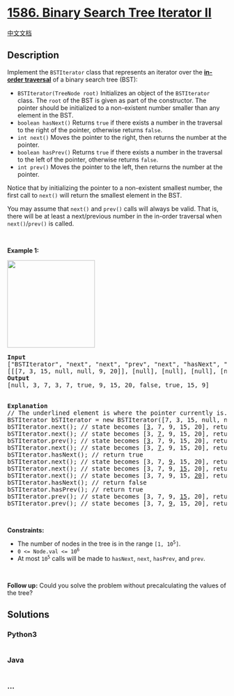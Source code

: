 # [1586. Binary Search Tree Iterator II](https://leetcode.com/problems/binary-search-tree-iterator-ii)

[中文文档](/solution/1500-1599/1586.Binary%20Search%20Tree%20Iterator%20II/README.md)

## Description

<p>Implement the <code>BSTIterator</code> class that represents an iterator over the <strong><a href="https://en.wikipedia.org/wiki/Tree_traversal#In-order_(LNR)">in-order traversal</a></strong> of a binary search tree (BST):</p>

<ul>
	<li><code>BSTIterator(TreeNode root)</code> Initializes an object of the <code>BSTIterator</code> class. The <code>root</code> of the BST is given as part of the constructor. The pointer should be initialized to a non-existent number smaller than any element in the BST.</li>
	<li><code>boolean hasNext()</code> Returns <code>true</code> if there exists a number in the traversal to the right of the pointer, otherwise returns <code>false</code>.</li>
	<li><code>int next()</code> Moves the pointer to the right, then returns the number at the pointer.</li>
	<li><code>boolean hasPrev()</code> Returns <code>true</code> if there exists a number in the traversal to the left of the pointer, otherwise returns <code>false</code>.</li>
	<li><code>int prev()</code> Moves the pointer to the left, then returns the number at the pointer.</li>
</ul>

<p>Notice that by initializing the pointer to a non-existent smallest number, the first call to <code>next()</code> will return the smallest element in the BST.</p>

<p>You may assume that <code>next()</code> and <code>prev()</code> calls will always be valid. That is, there will be at least a next/previous number in the in-order traversal when <code>next()</code>/<code>prev()</code> is called.</p>

<p>&nbsp;</p>
<p><strong>Example 1:</strong></p>

<p><strong><img alt="" src="https://fastly.jsdelivr.net/gh/doocs/leetcode@main/solution/1500-1599/1586.Binary%20Search%20Tree%20Iterator%20II/images/untitled-diagram-1.png" style="width: 201px; height: 201px;" /></strong></p>

<pre>
<strong>Input</strong>
[&quot;BSTIterator&quot;, &quot;next&quot;, &quot;next&quot;, &quot;prev&quot;, &quot;next&quot;, &quot;hasNext&quot;, &quot;next&quot;, &quot;next&quot;, &quot;next&quot;, &quot;hasNext&quot;, &quot;hasPrev&quot;, &quot;prev&quot;, &quot;prev&quot;]
[[[7, 3, 15, null, null, 9, 20]], [null], [null], [null], [null], [null], [null], [null], [null], [null], [null], [null], [null]]
<strong>Output</strong>
[null, 3, 7, 3, 7, true, 9, 15, 20, false, true, 15, 9]


<strong>Explanation</strong>
// The underlined element is where the pointer currently is.
BSTIterator bSTIterator = new BSTIterator([7, 3, 15, null, null, 9, 20]); // state is <u> </u> [3, 7, 9, 15, 20]
bSTIterator.next(); // state becomes [<u>3</u>, 7, 9, 15, 20], return 3
bSTIterator.next(); // state becomes [3, <u>7</u>, 9, 15, 20], return 7
bSTIterator.prev(); // state becomes [<u>3</u>, 7, 9, 15, 20], return 3
bSTIterator.next(); // state becomes [3, <u>7</u>, 9, 15, 20], return 7
bSTIterator.hasNext(); // return true
bSTIterator.next(); // state becomes [3, 7, <u>9</u>, 15, 20], return 9
bSTIterator.next(); // state becomes [3, 7, 9, <u>15</u>, 20], return 15
bSTIterator.next(); // state becomes [3, 7, 9, 15, <u>20</u>], return 20
bSTIterator.hasNext(); // return false
bSTIterator.hasPrev(); // return true
bSTIterator.prev(); // state becomes [3, 7, 9, <u>15</u>, 20], return 15
bSTIterator.prev(); // state becomes [3, 7, <u>9</u>, 15, 20], return 9
</pre>

<p>&nbsp;</p>
<p><strong>Constraints:</strong></p>

<ul>
	<li>The number of nodes in the tree is in the range <code>[1, 10<sup>5</sup>]</code>.</li>
	<li><code>0 &lt;= Node.val &lt;= 10<sup>6</sup></code></li>
	<li>At most <code>10<sup>5</sup></code> calls will be made to <code>hasNext</code>, <code>next</code>, <code>hasPrev</code>, and <code>prev</code>.</li>
</ul>

<p>&nbsp;</p>
<strong>Follow up:</strong> Could you solve the problem without precalculating the values of the tree?

## Solutions

<!-- tabs:start -->

### **Python3**

```python


```

### **Java**

```java


```

### **...**

```


```

<!-- tabs:end -->
